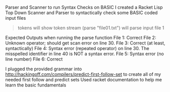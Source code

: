 Parser and Scanner to run Syntax Checks on BASIC
I created a Racket Lisp Top Down Scanner and Parser to syntactically check some BASIC coded input files
>tokens 
will show token stream
>(parse "file01.txt") 
will parse input file 1

Expected Outputs when running the parse function
File 1: Correct
File 2: Unknown operator; should get scan error on line 30.
File 3: Correct (at least, syntactically) 
File 4: Syntax error (repeated operator) on line 30. 
   The misspelled identifier in line 40 is NOT a syntax error. 
File 5: Syntax error (no line number)
File 6: Correct 

I plugged the provided grammar into http://hackingoff.com/compilers/predict-first-follow-set to create all of my needed first follow and predict sets
Used racket documentation to help me learn the basic fundamentals
